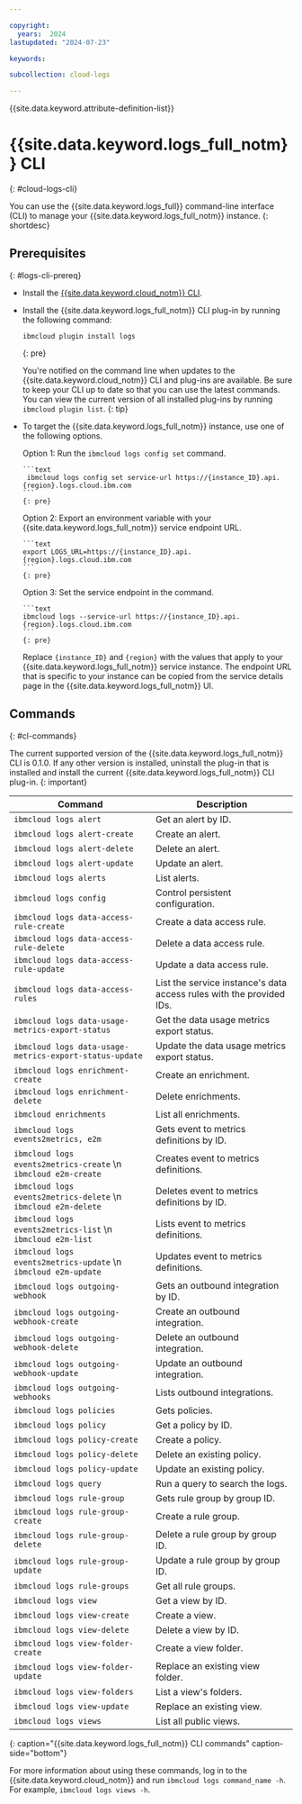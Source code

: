 ```yaml
---

copyright:
  years:  2024
lastupdated: "2024-07-23"

keywords:

subcollection: cloud-logs

---
```


{{site.data.keyword.attribute-definition-list}}

# {{site.data.keyword.logs_full_notm}} CLI
{: #cloud-logs-cli}

You can use the {{site.data.keyword.logs_full}} command-line interface (CLI) to manage your {{site.data.keyword.logs_full_notm}} instance.
{: shortdesc}

## Prerequisites
{: #logs-cli-prereq}

* Install the [{{site.data.keyword.cloud_notm}} CLI](/docs/cli?topic=cli-getting-started).
* Install the {{site.data.keyword.logs_full_notm}} CLI plug-in by running the following command:

    ```text
    ibmcloud plugin install logs
    ```
    {: pre}

    You're notified on the command line when updates to the {{site.data.keyword.cloud_notm}} CLI and plug-ins are available. Be sure to keep your CLI up to date so that you can use the latest commands. You can view the current version of all installed plug-ins by running `ibmcloud plugin list`.
    {: tip}

* To target the {{site.data.keyword.logs_full_notm}} instance, use one of the following options.

    Option 1: Run the `ibmcloud logs config set` command.

      ```text
       ibmcloud logs config set service-url https://{instance_ID}.api.{region}.logs.cloud.ibm.com
      ```
      {: pre}


    Option 2: Export an environment variable with your {{site.data.keyword.logs_full_notm}} service endpoint URL.

      ```text
      export LOGS_URL=https://{instance_ID}.api.{region}.logs.cloud.ibm.com
      ```
      {: pre}

    Option 3: Set the service endpoint in the command.

      ```text
      ibmcloud logs --service-url https://{instance_ID}.api.{region}.logs.cloud.ibm.com
      ```
      {: pre}

    Replace `{instance_ID}` and `{region}` with the values that apply to your {{site.data.keyword.logs_full_notm}} service instance. The endpoint URL that is specific to your instance can be copied from the service details page in the {{site.data.keyword.logs_full_notm}} UI.

## Commands
{: #cl-commands}

The current supported version of the {{site.data.keyword.logs_full_notm}} CLI is 0.1.0. If any other version is installed, uninstall the plug-in that is installed and install the current {{site.data.keyword.logs_full_notm}} CLI plug-in.
{: important}

| Command | Description |
|---------|-------------|
| `ibmcloud logs alert` | Get an alert by ID. |
| `ibmcloud logs alert-create` | Create an alert. |
| `ibmcloud logs alert-delete` | Delete an alert. |
| `ibmcloud logs alert-update` | Update an alert. |
| `ibmcloud logs alerts` | List alerts. |
| `ibmcloud logs config` | Control persistent configuration. |
| `ibmcloud logs data-access-rule-create` | Create a data access rule. |
| `ibmcloud logs data-access-rule-delete` | Delete a data access rule. |
| `ibmcloud logs data-access-rule-update` | Update a data access rule. |
| `ibmcloud logs data-access-rules` | List the service instance's data access rules with the provided IDs. |
| `ibmcloud logs data-usage-metrics-export-status` | Get the data usage metrics export status. |
| `ibmcloud logs data-usage-metrics-export-status-update` | Update the data usage metrics export status. |
| `ibmcloud logs enrichment-create` | Create an enrichment. |
| `ibmcloud logs enrichment-delete` | Delete enrichments. |
| `ibmcloud enrichments` | List all enrichments. |
| `ibmcloud logs events2metrics, e2m` | Gets event to metrics definitions by ID. |
| `ibmcloud logs events2metrics-create`  \n `ibmcloud e2m-create` | Creates event to metrics definitions. |
| `ibmcloud logs events2metrics-delete`  \n `ibmcloud e2m-delete` | Deletes event to metrics definitions by ID. |
| `ibmcloud logs events2metrics-list`  \n `ibmcloud e2m-list` | Lists event to metrics definitions. |
| `ibmcloud logs events2metrics-update`  \n `ibmcloud e2m-update` | Updates event to metrics definitions. |
| `ibmcloud logs outgoing-webhook` | Gets an outbound integration by ID. |
| `ibmcloud logs outgoing-webhook-create` | Create an outbound integration. |
| `ibmcloud logs outgoing-webhook-delete` | Delete an outbound integration. |
| `ibmcloud logs outgoing-webhook-update` | Update an outbound integration. |
| `ibmcloud logs outgoing-webhooks` | Lists outbound integrations. |
| `ibmcloud logs policies` | Gets policies. |
| `ibmcloud logs policy` | Get a policy by ID. |
| `ibmcloud logs policy-create` | Create a policy. |
| `ibmcloud logs policy-delete` | Delete an existing policy. |
| `ibmcloud logs policy-update` | Update an existing policy. |
| `ibmcloud logs query` | Run a query to search the logs. |
| `ibmcloud logs rule-group` | Gets rule group by group ID. |
| `ibmcloud logs rule-group-create` | Create a rule group. |
| `ibmcloud logs rule-group-delete` | Delete a rule group by group ID. |
| `ibmcloud logs rule-group-update` | Update a rule group by group ID. |
| `ibmcloud logs rule-groups` | Get all rule groups. |
| `ibmcloud logs view` | Get a view by ID. |
| `ibmcloud logs view-create` | Create a view. |
| `ibmcloud logs view-delete` | Delete a view by ID. |
| `ibmcloud logs view-folder-create` | Create a view folder. |
| `ibmcloud logs view-folder-update` | Replace an existing view folder. |
| `ibmcloud logs view-folders` | List a view's folders. |
| `ibmcloud logs view-update` | Replace an existing view. |
| `ibmcloud logs views` | List all public views. |
{: caption="{{site.data.keyword.logs_full_notm}} CLI commands" caption-side="bottom"}

For more information about using these commands, log in to the {{site.data.keyword.cloud_notm}} and run `ibmcloud logs command_name -h`. For example, `ibmcloud logs views -h`.

